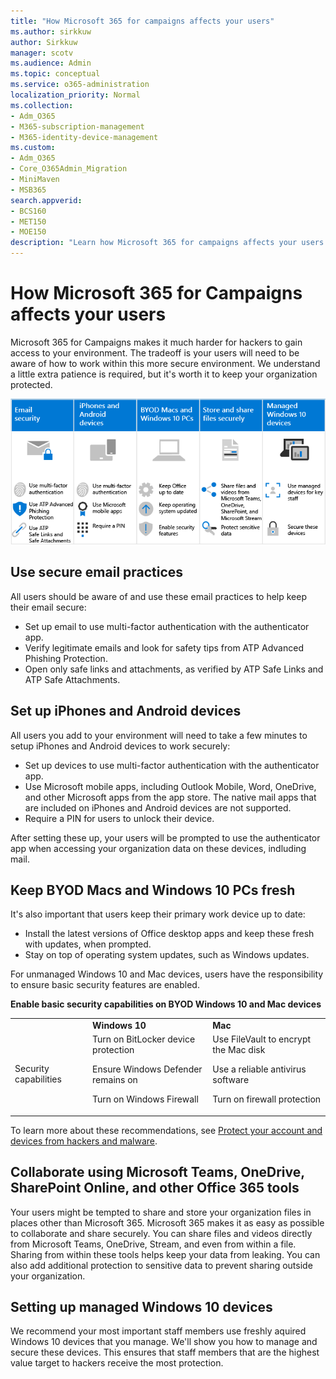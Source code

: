 ```yaml
---
title: "How Microsoft 365 for campaigns affects your users"
ms.author: sirkkuw
author: Sirkkuw
manager: scotv
ms.audience: Admin
ms.topic: conceptual
ms.service: o365-administration
localization_priority: Normal
ms.collection: 
- Adm_O365
- M365-subscription-management 
- M365-identity-device-management
ms.custom:
- Adm_O365
- Core_O365Admin_Migration
- MiniMaven
- MSB365
search.appverid:
- BCS160
- MET150
- MOE150
description: "Learn how Microsoft 365 for campaigns affects your users."
---
```


# How Microsoft 365 for Campaigns affects your users

Microsoft 365 for Campaigns makes it much harder for hackers to gain access to your environment. The tradeoff is your users will need to be aware of how to work within this more secure environment. We understand a little extra patience is required, but it's worth it to keep your organization protected.

![Illustration that sums up key points from below for iPhones, Android devices, Macs, Windows 10, sharing, and key staff](../images/campaigns/M365-democracy-Users_700px.png)

## Use secure email practices
All users should be aware of and use these email practices to help keep their email secure:
- Set up email to use multi-factor authentication with the authenticator app.
- Verify legitimate emails and look for safety tips from ATP Advanced Phishing Protection.
- Open only safe links and attachments, as verified by ATP Safe Links and ATP Safe Attachments.

## Set up iPhones and Android devices
All users you add to your environment will need to take a few minutes to setup iPhones and Android devices to work securely:
- Set up devices to use multi-factor authentication with the authenticator app.
- Use Microsoft mobile apps, including Outlook Mobile, Word, OneDrive, and other Microsoft apps from the app store. The native mail apps that are included on iPhones and Android devices are not supported. 
- Require a PIN for users to unlock their device.

After setting these up, your users will be prompted to use the authenticator app when accessing your organization data on these devices, indluding mail. 

## Keep BYOD Macs and Windows 10 PCs fresh 
It's also important that users keep their primary work device up to date:
- Install the latest versions of Office desktop apps and keep these fresh with updates, when prompted. 
- Stay on top of operating system updates, such as Windows updates.

For unmanaged Windows 10 and Mac devices, users have the responsibility to ensure basic security features are enabled.

**Enable basic security capabilities on BYOD Windows 10 and Mac devices**

||||
|:-----|:-----|:------|
||**Windows 10**|**Mac**|
|Security capabilities|Turn on BitLocker device protection<p><p> Ensure Windows Defender remains on <p>Turn on Windows Firewall| Use FileVault to encrypt the Mac disk <p><p>Use a reliable antivirus software <p>Turn on firewall protection|

To learn more about these recommendations, see [Protect your account and devices from hackers and malware](https://support.office.com/en-us/article/Protect-your-account-and-devices-from-hackers-and-malware-066d6216-a56b-4f90-9af3-b3a1e9a327d6#ID0EAABAAA=Windows_10).

## Collaborate using Microsoft Teams, OneDrive, SharePoint Online, and other Office 365 tools
Your users might be tempted to share and store your organization files in places other than Microsoft 365. Microsoft 365 makes it as easy as possible to collaborate and share securely. You can share files and videos directly from Microsoft Teams, OneDrive, Stream, and even from within a file. Sharing from within these tools helps keep your data from leaking. You can also add additional protection to sensitive data to prevent sharing outside your organization. 


## Setting up managed Windows 10 devices
We recommend your most important staff members use freshly aquired Windows 10 devices that you manage. We'll show you how to manage and secure these devices. This ensures that staff members that are the highest value target to hackers receive the most protection. 



  